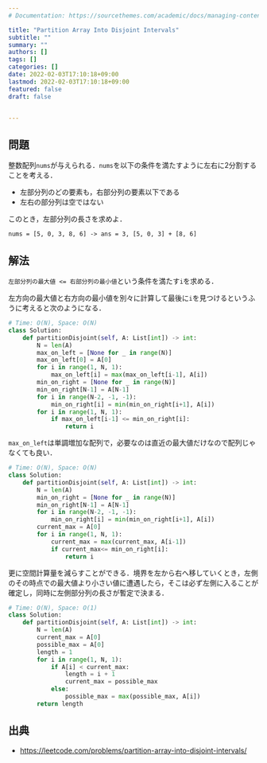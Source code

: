 ```yaml
---
# Documentation: https://sourcethemes.com/academic/docs/managing-content/

title: "Partition Array Into Disjoint Intervals"
subtitle: ""
summary: ""
authors: []
tags: []
categories: []
date: 2022-02-03T17:10:18+09:00
lastmod: 2022-02-03T17:10:18+09:00
featured: false
draft: false


---
```


## 問題

整数配列`nums`が与えられる．`nums`を以下の条件を満たすように左右に2分割することを考える．

- 左部分列のどの要素も，右部分列の要素以下である
- 左右の部分列は空ではない

このとき，左部分列の長さを求めよ．

```
nums = [5, 0, 3, 8, 6] -> ans = 3, [5, 0, 3] + [8, 6]
```

## 解法

`左部分列の最大値 <= 右部分列の最小値`という条件を満たす`i`を求める．

左方向の最大値と右方向の最小値を別々に計算して最後に`i`を見つけるというふうに考えると次のようになる．

```python
# Time: O(N), Space: O(N)
class Solution:
    def partitionDisjoint(self, A: List[int]) -> int:
        N = len(A)
        max_on_left = [None for _ in range(N)]
        max_on_left[0] = A[0]
        for i in range(1, N, 1):
            max_on_left[i] = max(max_on_left[i-1], A[i])
        min_on_right = [None for _ in range(N)]
        min_on_right[N-1] = A[N-1]
        for i in range(N-2, -1, -1):
            min_on_right[i] = min(min_on_right[i+1], A[i])
        for i in range(1, N, 1):
            if max_on_left[i-1] <= min_on_right[i]:
                return i
```

`max_on_left`は単調増加な配列で，必要なのは直近の最大値だけなので配列じゃなくても良い．

```python
# Time: O(N), Space: O(N)
class Solution:
    def partitionDisjoint(self, A: List[int]) -> int:
        N = len(A)
        min_on_right = [None for _ in range(N)]
        min_on_right[N-1] = A[N-1]
        for i in range(N-2, -1, -1):
            min_on_right[i] = min(min_on_right[i+1], A[i])
        current_max = A[0]
        for i in range(1, N, 1):
            current_max = max(current_max, A[i-1])
            if current_max<= min_on_right[i]:
                return i
```

更に空間計算量を減らすことができる．境界を左から右へ移していくとき，左側のその時点での最大値より小さい値に遭遇したら，そこは必ず左側に入ることが確定し，同時に左側部分列の長さが暫定で決まる．

```python
# Time: O(N), Space: O(1)
class Solution:
    def partitionDisjoint(self, A: List[int]) -> int:
        N = len(A)
        current_max = A[0]
        possible_max = A[0]
        length = 1
        for i in range(1, N, 1):
            if A[i] < current_max:
                length = i + 1
                current_max = possible_max
            else:
                possible_max = max(possible_max, A[i])
        return length
```

## 出典

- https://leetcode.com/problems/partition-array-into-disjoint-intervals/